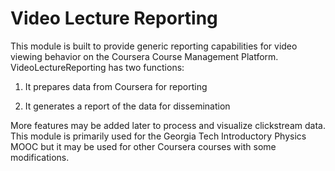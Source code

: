 # Video Lecture Reporting

This module is built to provide generic reporting capabilities for video viewing behavior on the Coursera Course Management Platform. VideoLectureReporting has two functions:

1) It prepares data from Coursera for reporting

2) It generates a report of the data for dissemination

More features may be added later to process and visualize clickstream data. This module is primarily used for the Georgia Tech Introductory Physics MOOC but it may be used for other Coursera courses with some modifications.
